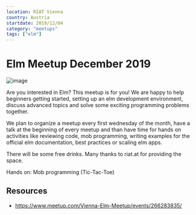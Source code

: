 ```yaml
---
location: RIAT Vienna
country: Austria
startdate: 2019/12/04
category: "meetups"
tags: ["elm"]
---
```


# Elm Meetup December 2019

![image](https://images.unsplash.com/photo-1480506132288-68f7705954bd?ixlib=rb-1.2.1&ixid=eyJhcHBfaWQiOjEyMDd9&auto=format&fit=crop&w=1393&q=80)

Are you interested in Elm? This meetup is for you! We are happy to help beginners getting started, setting up an elm development environment, discuss advanced topics and solve some exciting programming problems together.

We plan to organize a meetup every first wednesday of the month, have a talk at the beginning of every meetup and than have time for hands on activities like reviewing code, mob programming, writing examples for the official elm documentation, best practices or scaling elm apps.

There will be some free drinks. Many thanks to riat.at for providing the space.

Hands on:
Mob programming (Tic-Tac-Toe)


## Resources
* https://www.meetup.com/Vienna-Elm-Meetup/events/266283835/




